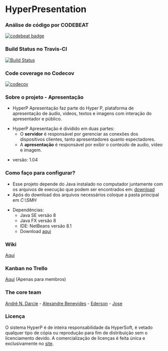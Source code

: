 # HyperPresentation #

### Análise de código por CODEBEAT ###
[![codebeat badge](https://codebeat.co/badges/da565988-c975-4d58-bd81-4d65836ec71a)](https://codebeat.co/projects/github-com-andrendarcie-hyperp-app-apresentacao)

### Build Status no Travis-CI ###
[![Build Status](https://travis-ci.org/andredarcie/hyperp-app-apresentacao.svg?branch=master)](https://travis-ci.org/andredarcie/hyperp-app-apresentacao)

### Code coverage no Codecov ###
[![codecov](https://codecov.io/gh/andredarcie/hyperp-app-apresentacao/branch/master/graph/badge.svg)](https://codecov.io/gh/andredarcie/hyperp-app-apresentacao)

### Sobre o projeto - Apresentação ###

* HyperP Apresentação faz parte do Hyper P, plataforma de apresentação de áudio, vídeos, textos e imagens com
  interação do apresentador e público.
+ HyperP Apresentação é dividido em duas partes:
    * O **servidor** é responsável por gerenciar as conexões dos dispositivos clientes, tanto apresentadores quanto espectadores.
    * A **apresentação** é responsável por exibir o conteúdo  de audio, vídeo e imagem.
- versão: 1.04

### Como faço para configurar? ###

* Esse projeto depende do Java instalado no computador juntamente com os arquivos
de execução que podem ser encontrados em: [download](https://drive.google.com/drive/folders/0B3oPhzMLgVFZbVg3eUpyNnh5VnM?usp=sharing)
* Após do download dos arquivos necessários coloque a pasta principal em *C:\SMH*
+ Dependências:
    * Java SE versão 8
    * Java FX versão 8
    * IDE: NetBeans versão 8.1 
    * Download [aqui](https://netbeans.org/downloads/)
    
### Wiki ###
[Aqui](https://github.com/andredarcie/hyperp-app-apresentacao/wiki)

### Kanban no Trello ###
[Aqui](https://trello.com/b/WQ8XVkqK/hiper-p) (Apenas para membros)

### The core team ###
[André N. Darcie](https://github.com/andredarcie) - [Alexandre Benevides](https://github.com/alexandrebenevides) - [Ederson](https://github.com/Edersonk9) - [Jose](https://github.com/joanellijr)

### Licença ###
O sistema HyperP é de inteira responsabilidade da HyperSoft, é vetado qualquer tipo de cópia ou reprodução para fim de distribuição sem o licenciamento devido.
A comercialização de licenças é feita única e exclusivamente no [site](www.hyperp.com.br).

